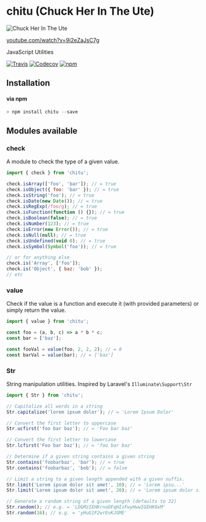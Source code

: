 # chitu (Chuck Her In The Ute)

![Chuck Her In The Ute](https://cloud.githubusercontent.com/assets/1801923/15432591/ce7337fc-1ea6-11e6-86d0-c796891bb04b.png)

[youtube.com/watch?v=9i2eZaJsC7g](https://www.youtube.com/watch?v=9i2eZaJsC7g)

JavaScript Utilities

[![Travis](https://img.shields.io/travis/tymondesigns/chitu.svg?style=flat-square)](https://travis-ci.org/tymondesigns/chitu)
[![Codecov](https://img.shields.io/codecov/c/github/tymondesigns/chitu.svg?maxAge=2592000&style=flat-square)](https://codecov.io/gh/tymondesigns/chitu)
[![npm](https://img.shields.io/npm/v/chitu.svg?maxAge=2592000&style=flat-square)](https://www.npmjs.com/package/chitu)

## Installation

#### via npm
```js
> npm install chitu --save
```

## Modules available

### check
A module to check the type of a given value.

```js
import { check } from 'chitu';

check.isArray(['foo', 'bar']); // = true
check.isObject({ foo: 'bar' }); // = true
check.isString('foo'); // = true
check.isDate(new Date()); // = true
check.isRegExp(/foo/g); // = true
check.isFunction(function () {}); // = true
check.isBoolean(false); // = true
check.isNumber(123); // = true
check.isError(new Error()); // = true
check.isNull(null); // = true
check.isUndefined(void 0); // = true
check.isSymbol(Symbol('foo')); // = true

// or for anything else
check.is('Array', ['foo']);
check.is('Object', { baz: 'bob' });
// etc
```

### value

Check if the value is a function and execute it (with provided parameters) or simply return the value.

```js
import { value } from 'chitu';

const foo = (a, b, c) => a * b * c;
const bar = ['baz'];

const fooVal = value(foo, 2, 2, 2); // = 8
const barVal = value(bar); // = ['baz']
```

### Str

String manipulation utilities. Inspired by Laravel's `Illuminate\Support\Str`

```js
import { Str } from 'chitu';

// Capitalize all words in a string
Str.capitalize('lorem ipsum dolor'); // = 'Lorem Ipsum Dolor'

// Convert the first letter to uppercase
Str.ucfirst('foo bar baz'); // = 'Foo bar baz'

// Convert the first letter to lowercase
Str.lcfirst('Foo bar baz'); // = 'foo bar baz'

// Determine if a given string contains a given string
Str.contains('foobarbaz', 'bar'); // = true
Str.contains('foobarbaz', 'bob'); // = false

// Limit a string to a given length appended with a given suffix.
Str.limit('Lorem ipsum dolor sit amet', 10); // = 'Lorem ipsu...'
Str.limit('Lorem ipsum dolor sit amet', 20); // = 'Lorem ipsum dolor si...'

// Generate a random string of a given length (defaults to 32)
Str.random(); // e.g. = 'LDGMzIEHKrnoDFqHIzFwyHwwIGEHK0xM'
Str.random(16); // e.g. = 'yHuG1F2wrEvKJGME'
```
